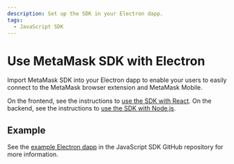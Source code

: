 ```yaml
---
description: Set up the SDK in your Electron dapp.
tags:
  - JavaScript SDK
---
```


# Use MetaMask SDK with Electron

Import MetaMask SDK into your Electron dapp to enable your users
to easily connect to the MetaMask browser extension and MetaMask Mobile.

On the frontend, see the instructions to [use the SDK with React](react/index.md).
On the backend, see the instructions to [use the SDK with Node.js](nodejs.md).

## Example

See the [example Electron dapp](https://github.com/MetaMask/metamask-sdk/tree/main/packages/examples/electronjs)
in the JavaScript SDK GitHub repository for more information.
